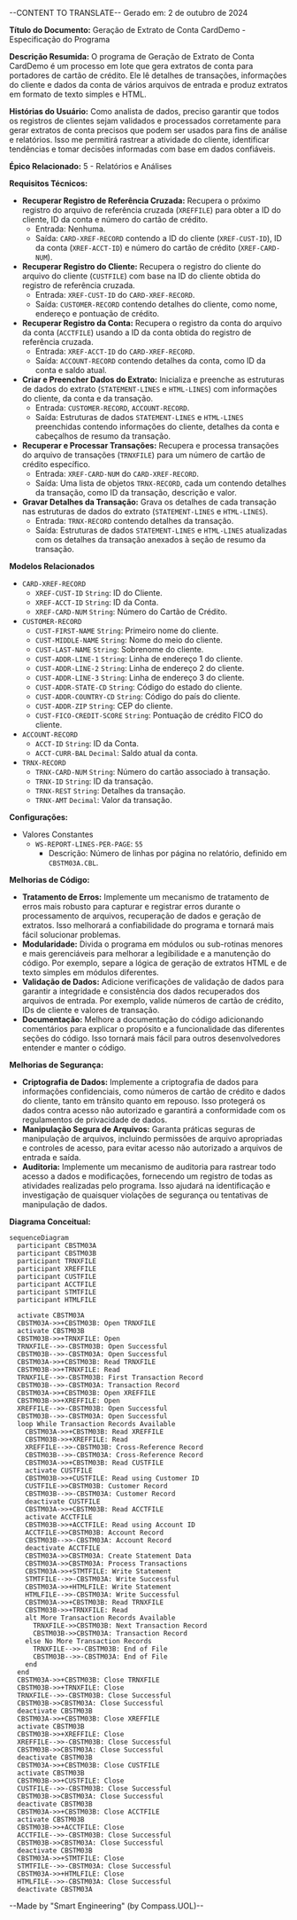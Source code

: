 --CONTENT TO TRANSLATE--
Gerado em: 2 de outubro de 2024

**Título do Documento:** Geração de Extrato de Conta CardDemo - Especificação do Programa

**Descrição Resumida:**
O programa de Geração de Extrato de Conta CardDemo é um processo em lote que gera extratos de conta para portadores de cartão de crédito. Ele lê detalhes de transações, informações do cliente e dados da conta de vários arquivos de entrada e produz extratos em formato de texto simples e HTML.

**Histórias do Usuário:**
Como analista de dados, preciso garantir que todos os registros de clientes sejam validados e processados ​​corretamente para gerar extratos de conta precisos que podem ser usados ​​para fins de análise e relatórios. Isso me permitirá rastrear a atividade do cliente, identificar tendências e tomar decisões informadas com base em dados confiáveis.

**Épico Relacionado:**
5 - Relatórios e Análises

**Requisitos Técnicos:**
- **Recuperar Registro de Referência Cruzada:** Recupera o próximo registro do arquivo de referência cruzada (`XREFFILE`) para obter a ID do cliente, ID da conta e número do cartão de crédito.
  - Entrada: Nenhuma.
  - Saída: `CARD-XREF-RECORD` contendo a ID do cliente (`XREF-CUST-ID`), ID da conta (`XREF-ACCT-ID`) e número do cartão de crédito (`XREF-CARD-NUM`).
- **Recuperar Registro do Cliente:** Recupera o registro do cliente do arquivo do cliente (`CUSTFILE`) com base na ID do cliente obtida do registro de referência cruzada.
  - Entrada: `XREF-CUST-ID` do `CARD-XREF-RECORD`.
  - Saída: `CUSTOMER-RECORD` contendo detalhes do cliente, como nome, endereço e pontuação de crédito.
- **Recuperar Registro da Conta:** Recupera o registro da conta do arquivo da conta (`ACCTFILE`) usando a ID da conta obtida do registro de referência cruzada.
  - Entrada: `XREF-ACCT-ID` do `CARD-XREF-RECORD`.
  - Saída: `ACCOUNT-RECORD` contendo detalhes da conta, como ID da conta e saldo atual.
- **Criar e Preencher Dados do Extrato:** Inicializa e preenche as estruturas de dados do extrato (`STATEMENT-LINES` e `HTML-LINES`) com informações do cliente, da conta e da transação.
  - Entrada: `CUSTOMER-RECORD`, `ACCOUNT-RECORD`.
  - Saída: Estruturas de dados `STATEMENT-LINES` e `HTML-LINES` preenchidas contendo informações do cliente, detalhes da conta e cabeçalhos de resumo da transação.
- **Recuperar e Processar Transações:** Recupera e processa transações do arquivo de transações (`TRNXFILE`) para um número de cartão de crédito específico.
  - Entrada: `XREF-CARD-NUM` do `CARD-XREF-RECORD`.
  - Saída: Uma lista de objetos `TRNX-RECORD`, cada um contendo detalhes da transação, como ID da transação, descrição e valor.
- **Gravar Detalhes da Transação:** Grava os detalhes de cada transação nas estruturas de dados do extrato (`STATEMENT-LINES` e `HTML-LINES`).
  - Entrada: `TRNX-RECORD` contendo detalhes da transação.
  - Saída: Estruturas de dados `STATEMENT-LINES` e `HTML-LINES` atualizadas com os detalhes da transação anexados à seção de resumo da transação.

**Modelos Relacionados**
- `CARD-XREF-RECORD`
  - `XREF-CUST-ID` `String`: ID do Cliente.
  - `XREF-ACCT-ID` `String`: ID da Conta.
  - `XREF-CARD-NUM` `String`: Número do Cartão de Crédito.
- `CUSTOMER-RECORD`
  - `CUST-FIRST-NAME` `String`: Primeiro nome do cliente.
  - `CUST-MIDDLE-NAME` `String`: Nome do meio do cliente.
  - `CUST-LAST-NAME` `String`: Sobrenome do cliente.
  - `CUST-ADDR-LINE-1` `String`: Linha de endereço 1 do cliente.
  - `CUST-ADDR-LINE-2` `String`: Linha de endereço 2 do cliente.
  - `CUST-ADDR-LINE-3` `String`: Linha de endereço 3 do cliente.
  - `CUST-ADDR-STATE-CD` `String`: Código do estado do cliente.
  - `CUST-ADDR-COUNTRY-CD` `String`: Código do país do cliente.
  - `CUST-ADDR-ZIP` `String`: CEP do cliente.
  - `CUST-FICO-CREDIT-SCORE` `String`: Pontuação de crédito FICO do cliente.
- `ACCOUNT-RECORD`
  - `ACCT-ID` `String`: ID da Conta.
  - `ACCT-CURR-BAL` `Decimal`: Saldo atual da conta.
- `TRNX-RECORD`
  - `TRNX-CARD-NUM` `String`: Número do cartão associado à transação.
  - `TRNX-ID` `String`: ID da transação.
  - `TRNX-REST` `String`: Detalhes da transação.
  - `TRNX-AMT` `Decimal`: Valor da transação.

**Configurações:**
- Valores Constantes
  - `WS-REPORT-LINES-PER-PAGE`: `55`
	- Descrição: Número de linhas por página no relatório, definido em `CBSTM03A.CBL`.

**Melhorias de Código:**
- **Tratamento de Erros:** Implemente um mecanismo de tratamento de erros mais robusto para capturar e registrar erros durante o processamento de arquivos, recuperação de dados e geração de extratos. Isso melhorará a confiabilidade do programa e tornará mais fácil solucionar problemas.
- **Modularidade:** Divida o programa em módulos ou sub-rotinas menores e mais gerenciáveis ​​para melhorar a legibilidade e a manutenção do código. Por exemplo, separe a lógica de geração de extratos HTML e de texto simples em módulos diferentes.
- **Validação de Dados:** Adicione verificações de validação de dados para garantir a integridade e consistência dos dados recuperados dos arquivos de entrada. Por exemplo, valide números de cartão de crédito, IDs de cliente e valores de transação.
- **Documentação:** Melhore a documentação do código adicionando comentários para explicar o propósito e a funcionalidade das diferentes seções do código. Isso tornará mais fácil para outros desenvolvedores entender e manter o código.

**Melhorias de Segurança:**
- **Criptografia de Dados:** Implemente a criptografia de dados para informações confidenciais, como números de cartão de crédito e dados do cliente, tanto em trânsito quanto em repouso. Isso protegerá os dados contra acesso não autorizado e garantirá a conformidade com os regulamentos de privacidade de dados.
- **Manipulação Segura de Arquivos:** Garanta práticas seguras de manipulação de arquivos, incluindo permissões de arquivo apropriadas e controles de acesso, para evitar acesso não autorizado a arquivos de entrada e saída.
- **Auditoria:** Implemente um mecanismo de auditoria para rastrear todo acesso a dados e modificações, fornecendo um registro de todas as atividades realizadas pelo programa. Isso ajudará na identificação e investigação de quaisquer violações de segurança ou tentativas de manipulação de dados. 

**Diagrama Conceitual:**
```mermaid
sequenceDiagram
  participant CBSTM03A
  participant CBSTM03B
  participant TRNXFILE
  participant XREFFILE
  participant CUSTFILE
  participant ACCTFILE
  participant STMTFILE
  participant HTMLFILE

  activate CBSTM03A
  CBSTM03A->>+CBSTM03B: Open TRNXFILE
  activate CBSTM03B
  CBSTM03B->>+TRNXFILE: Open
  TRNXFILE-->>-CBSTM03B: Open Successful
  CBSTM03B-->>-CBSTM03A: Open Successful
  CBSTM03A->>+CBSTM03B: Read TRNXFILE
  CBSTM03B->>+TRNXFILE: Read
  TRNXFILE-->>-CBSTM03B: First Transaction Record
  CBSTM03B-->>-CBSTM03A: Transaction Record
  CBSTM03A->>+CBSTM03B: Open XREFFILE
  CBSTM03B->>+XREFFILE: Open
  XREFFILE-->>-CBSTM03B: Open Successful
  CBSTM03B-->>-CBSTM03A: Open Successful
  loop While Transaction Records Available
    CBSTM03A->>+CBSTM03B: Read XREFFILE
    CBSTM03B->>+XREFFILE: Read
    XREFFILE-->>-CBSTM03B: Cross-Reference Record
    CBSTM03B-->>-CBSTM03A: Cross-Reference Record
    CBSTM03A->>+CBSTM03B: Read CUSTFILE
    activate CUSTFILE
    CBSTM03B->>+CUSTFILE: Read using Customer ID
    CUSTFILE->>CBSTM03B: Customer Record
    CBSTM03B-->>-CBSTM03A: Customer Record
    deactivate CUSTFILE
    CBSTM03A->>+CBSTM03B: Read ACCTFILE
    activate ACCTFILE
    CBSTM03B->>+ACCTFILE: Read using Account ID
    ACCTFILE->>CBSTM03B: Account Record
    CBSTM03B-->>-CBSTM03A: Account Record
    deactivate ACCTFILE
    CBSTM03A->>CBSTM03A: Create Statement Data
    CBSTM03A->>CBSTM03A: Process Transactions
    CBSTM03A->>+STMTFILE: Write Statement
    STMTFILE-->>-CBSTM03A: Write Successful
    CBSTM03A->>+HTMLFILE: Write Statement
    HTMLFILE-->>-CBSTM03A: Write Successful
    CBSTM03A->>+CBSTM03B: Read TRNXFILE
    CBSTM03B->>+TRNXFILE: Read
    alt More Transaction Records Available
      TRNXFILE->>CBSTM03B: Next Transaction Record
      CBSTM03B->>CBSTM03A: Transaction Record
    else No More Transaction Records
      TRNXFILE-->>-CBSTM03B: End of File
      CBSTM03B-->>-CBSTM03A: End of File
    end
  end
  CBSTM03A->>+CBSTM03B: Close TRNXFILE
  CBSTM03B->>+TRNXFILE: Close
  TRNXFILE-->>-CBSTM03B: Close Successful
  CBSTM03B->>CBSTM03A: Close Successful
  deactivate CBSTM03B
  CBSTM03A->>+CBSTM03B: Close XREFFILE
  activate CBSTM03B
  CBSTM03B->>+XREFFILE: Close
  XREFFILE-->>-CBSTM03B: Close Successful
  CBSTM03B->>CBSTM03A: Close Successful
  deactivate CBSTM03B
  CBSTM03A->>+CBSTM03B: Close CUSTFILE
  activate CBSTM03B
  CBSTM03B->>+CUSTFILE: Close
  CUSTFILE-->>-CBSTM03B: Close Successful
  CBSTM03B->>CBSTM03A: Close Successful
  deactivate CBSTM03B
  CBSTM03A->>+CBSTM03B: Close ACCTFILE
  activate CBSTM03B
  CBSTM03B->>+ACCTFILE: Close
  ACCTFILE-->>-CBSTM03B: Close Successful
  CBSTM03B->>CBSTM03A: Close Successful
  deactivate CBSTM03B
  CBSTM03A->>+STMTFILE: Close
  STMTFILE-->>-CBSTM03A: Close Successful
  CBSTM03A->>+HTMLFILE: Close
  HTMLFILE-->>-CBSTM03A: Close Successful
  deactivate CBSTM03A
```

--Made by "Smart Engineering" (by Compass.UOL)--